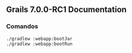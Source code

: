 ## Grails 7.0.0-RC1 Documentation

### Comandos

```.shell
./gradlew :webapp:bootJar
./gradlew :webapp:bootRun
```
